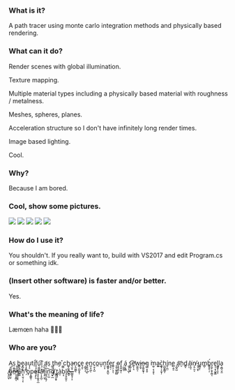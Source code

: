 ﻿### What is it?
A path tracer using monte carlo integration methods and physically based rendering.

### What can it do?
Render scenes with global illumination.

Texture mapping.

Multiple material types including a physically based material with roughness / metalness.

Meshes, spheres, planes.

Acceleration structure so I don't have infinitely long render times.

Image based lighting.

Cool.

### Why?
Because I am bored.

### Cool, show some pictures.
[<img src="https://raw.github.com/pema99/Raytracer/master/Raytracer.Core/Assets/Main.png" />](https://raw.github.com/pema99/Raytracer/master/Raytracer.Core/Assets/Main.png)
[<img src="https://raw.github.com/pema99/Raytracer/master/Raytracer.Core/Assets/Volume.png" />](https://raw.github.com/pema99/Raytracer/master/Raytracer.Core/Assets/Volume.png)
[<img src="https://raw.github.com/pema99/Raytracer/master/Raytracer.Core/Assets/Velvet.png" />](https://raw.github.com/pema99/Raytracer/master/Raytracer.Core/Assets/Velvet.png)
[<img src="https://raw.github.com/pema99/Raytracer/master/Raytracer.Core/Assets/Glass.png" />](https://raw.github.com/pema99/Raytracer/master/Raytracer.Core/Assets/Glass.png)
[<img src="https://raw.github.com/pema99/Raytracer/master/Raytracer.Core/Assets/IBL.png" />](https://raw.github.com/pema99/Raytracer/master/Raytracer.Core/Assets/IBL.png)

### How do I use it?
You shouldn't.
If you really want to, build with VS2017 and edit Program.cs or something idk.

### (Insert other software) is faster and/or better.
Yes.

### What's the meaning of life?
Læmœn haha 🍋🍋🤠

### Who are you?
Ą͍͚͉̺̮͖s̩͕̲̹͜ ̺̼̘̯̻̻b̳̬͓e̡̻̙͓a̜̘̭̻̖u͎̗̠ti̛̠f͈͕̗̤̮ͅu̖̯̺̻͔̬͡l͉̹̝͟ ̟̯a̛͕s̹ ̼͕t̥̙̗̤̣͚h̬e͘ ̪̻́ch͇̘͚̘a̵͉̫̯̹͖n̗̭̮̺̲̖c̳̹̫̺̝̥̜e͉̯̞ ̹̻̭͎͜ͅe̞̬̮̤ͅn̪̹̥͖ͅc̠̱̠̟̺o̲u͙n̯͕̩t͚͇̥̝͍̲̕ͅe͎̟̗r͇̜̗͕̩̖ ̥̱͎͚̯̪̻o̴͕͍͈̭̠̞f̭̟͍͖̩ͅ ̹̺͚ͅá̘̣̟͇ ̼͕̦̖̺ͅs̗̻̹͓͓͡e̛̲̖̹̘w̰̼̱̫͔i̵̬̼̝n̶̥̱͚̱̰̟̹g͏̻͙̝̬ ͘m͖̜͔̖̯̝ͅa͍͕͢c͖͙̣͕͈̞̦̀h̰̺͈̼̳͎í͍̹̪̤n̨e̺̣͍̱ ̨̪̟̺a̬͎͝nd͇̞ ̸̹ͅa͎̭̝͘n̸̗̭̣̫͔ ̷̥͎̮͙u̲͇̮̩m̻̦b͇̭̭̖͕́r̡̰̙͕̬̜͇͔e̢͎͙̖̰̬͇l͖͚̟͎̮͎l͈a̖̰̪͉̬̼ ̸͓̱̫̫ͅo̡̖̫̞n҉̩͔͙̳͔ ͎̰̞̬̘a͇̲͠n̝̖̫̖̠͕ͅ ̗o̡p̯͇͍̩ę̞̙̞r͙̗̟͚̭̠̲ạ̶͎̥̪̠t͕̗̣̬̜͡ì̪̭̗̞͍̗n̖̦̺͝g̸̟̪ ͇̰̤̫̯̥̀t̲͙̗à̤̜b̠̟l̡̖͍̼̭̩e̴̻̠.̶̻͈̘̜̝.
